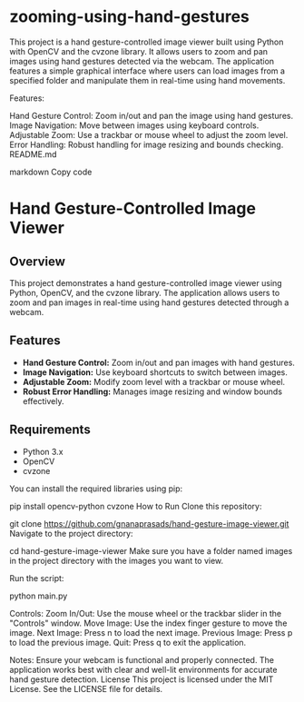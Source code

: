 # zooming-using-hand-gestures
This project is a hand gesture-controlled image viewer built using Python with OpenCV and the cvzone library. It allows users to zoom and pan images using hand gestures detected via the webcam. The application features a simple graphical interface where users can load images from a specified folder and manipulate them in real-time using hand movements.

Features:

Hand Gesture Control: Zoom in/out and pan the image using hand gestures.
Image Navigation: Move between images using keyboard controls.
Adjustable Zoom: Use a trackbar or mouse wheel to adjust the zoom level.
Error Handling: Robust handling for image resizing and bounds checking.
README.md

markdown
Copy code
# Hand Gesture-Controlled Image Viewer

## Overview

This project demonstrates a hand gesture-controlled image viewer using Python, OpenCV, and the cvzone library. The application allows users to zoom and pan images in real-time using hand gestures detected through a webcam.

## Features

- **Hand Gesture Control:** Zoom in/out and pan images with hand gestures.
- **Image Navigation:** Use keyboard shortcuts to switch between images.
- **Adjustable Zoom:** Modify zoom level with a trackbar or mouse wheel.
- **Robust Error Handling:** Manages image resizing and window bounds effectively.

## Requirements

- Python 3.x
- OpenCV
- cvzone

You can install the required libraries using pip:

pip install opencv-python cvzone
How to Run
Clone this repository:

git clone https://github.com/gnanaprasads/hand-gesture-image-viewer.git
Navigate to the project directory:


cd hand-gesture-image-viewer
Make sure you have a folder named images in the project directory with the images you want to view.

Run the script:


python main.py

Controls:
Zoom In/Out: Use the mouse wheel or the trackbar slider in the "Controls" window.
Move Image: Use the index finger gesture to move the image.
Next Image: Press n to load the next image.
Previous Image: Press p to load the previous image.
Quit: Press q to exit the application.

Notes:
Ensure your webcam is functional and properly connected.
The application works best with clear and well-lit environments for accurate hand gesture detection.
License
This project is licensed under the MIT License. See the LICENSE file for details.
